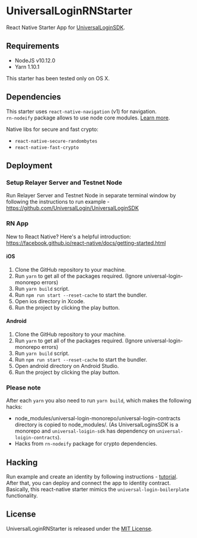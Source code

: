 # UniversalLoginRNStarter
React Native Starter App for [UniversalLoginSDK](https://github.com/UniversalLogin/UniversalLoginSDK).  


## Requirements  
- NodeJS v10.12.0
- Yarn 1.10.1  
    
This starter has been tested only on OS X.

## Dependencies
This starter uses `react-native-navigation` (v1) for navigation.  
`rn-nodeify` package allows to use node core modules. [Learn more](https://github.com/tradle/rn-nodeify).
  
Native libs for secure and fast crypto: 
- `react-native-secure-randombytes`
- `react-native-fast-crypto`

## Deployment

### Setup Relayer Server and Testnet Node

Run Relayer Server and Testnet Node in separate terminal window by following the instructions to run example - https://github.com/UniversalLogin/UniversalLoginSDK

### RN App

New to React Native? Here's a helpful introduction: https://facebook.github.io/react-native/docs/getting-started.html

#### iOS

1.  Clone the GitHub repository to your machine.
2.  Run `yarn` to get all of the packages required. (Ignore universal-login-monorepo errors)
3.  Run `yarn build` script.
4.  Run `npm run start --reset-cache` to start the bundler.
5.  Open ios directory in Xcode.
6.  Run the project by clicking the play button.

#### Android

1.  Clone the GitHub repository to your machine.
2.  Run `yarn` to get all of the packages required. (Ignore universal-login-monorepo errors)
3.  Run `yarn build` script.
4.  Run `npm run start --reset-cache` to start the bundler.
5.  Open android directory on Android Studio.
6.  Run the project by clicking the play button.

### Please note 

After each `yarn` you also need to run `yarn build`, which makes the following hacks: 
- node_modules/universal-login-monorepo/universal-login-contracts directory is copied to node_modules/. (As UniversalLoginsSDK is a monorepo and `universal-loigin-sdk` has dependency on `universal-loigin-contracts`).  
- Hacks from `rn-nodeify` package for crypto dependencies.  


## Hacking
Run example and create an identity by following instructions - [tutorial](https://github.com/EthWorks/UniversalLoginSDK/blob/master/Tutorial.md).  
After that, you can deploy and connect the app to identity contract.  
Basically, this react-native starter mimics the `universal-login-boilerplate` functionality.


## License

UniversalLoginRNStarter is released under the [MIT License](https://opensource.org/licenses/MIT).
